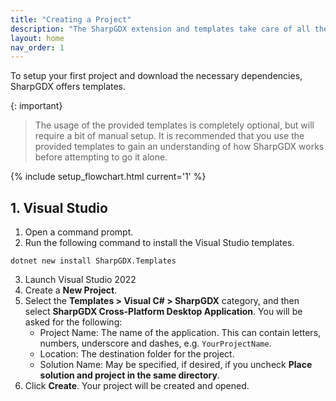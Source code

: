 ```yaml
---
title: "Creating a Project"
description: "The SharpGDX extension and templates take care of all the steps involved in setting up a SharpGDX project."
layout: home
nav_order: 1
---
```


To setup your first project and download the necessary dependencies, SharpGDX offers templates.

{: important}
> The usage of the provided templates is completely optional, but will require a bit of manual setup. It is recommended that you use the provided templates to gain an understanding of how SharpGDX works before attempting to go it alone.

{% include setup_flowchart.html current='1' %}

## 1. Visual Studio

1. Open a command prompt.
2. Run the following command to install the Visual Studio templates.
```
dotnet new install SharpGDX.Templates
```
3. Launch Visual Studio 2022
4. Create a **New Project**.
5. Select the **Templates > Visual C# > SharpGDX** category, and then select **SharpGDX Cross-Platform Desktop Application**. You will be asked for the following:
    * Project Name:  The name of the application. This can contain letters, numbers, underscore and dashes, e.g. `YourProjectName`.
    * Location: The destination folder for the project.
    * Solution Name: May be specified, if desired, if you uncheck **Place solution and project in the same directory**.
6. Click **Create**. Your project will be created and opened.